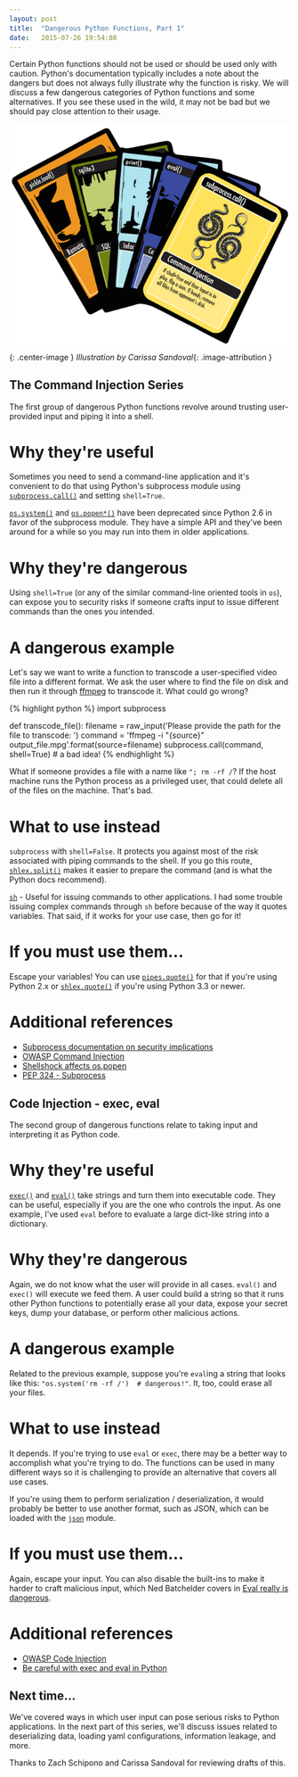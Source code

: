 ```yaml
---
layout: post
title:  "Dangerous Python Functions, Part 1"
date:   2015-07-26 19:54:08
---
```


Certain Python functions should not be used or should be used only with
caution. Python's documentation typically includes a note about the dangers but
does not always fully illustrate why the function is risky. We will discuss
a few dangerous categories of Python functions and some alternatives.  If you
see these used in the wild, it may not be bad but we should pay close attention
to their usage.
 
![Dangerous Python Functions](/assets/dangerous_python_function_cards-min.png){: .center-image }
*Illustration by Carissa Sandoval*{: .image-attribution }


The Command Injection Series
----------------------------

The first group of dangerous Python functions revolve around trusting
user-provided input and piping it into a shell. 


Why they're useful
==================

Sometimes you need to send a command-line application and it's convenient to do
that using Python's subprocess module using
[`subprocess.call()`](https://docs.python.org/2/library/subprocess.html) and
setting `shell=True`. 

[`os.system()`](https://docs.python.org/2/library/os.html#os.system) and
[`os.popen*()`](https://docs.python.org/2/library/os.html#os.popen) have been
deprecated since Python 2.6 in favor of the subprocess module. They have
a simple API and they've been around for a while so you may run into them in
older applications.


Why they're dangerous
======================

Using `shell=True` (or any of the similar command-line oriented tools in `os`),
can expose you to security risks if someone crafts input to
issue different commands than the ones you intended. 


A dangerous example
===================

Let's say we want to write a function to transcode a user-specified video file
into a different format. We ask the user where to find the file on disk and
then run it through [ffmpeg](https://www.ffmpeg.org/) to transcode it. What
could go wrong?

{% highlight python %}
import subprocess

def transcode_file():
    filename = raw_input('Please provide the path for the file to transcode: ')
    command = 'ffmpeg -i "{source}" output_file.mpg'.format(source=filename)
    subprocess.call(command, shell=True)  # a bad idea!
{% endhighlight %}

What if someone provides a file with a name like `"; rm -rf /`?  If the host
machine runs the Python process as a privileged user, that could delete all
of the files on the machine. That's bad.


What to use instead
===================

`subprocess` with `shell=False`. It protects you against most of the risk
associated with piping commands to the shell. If you go this route,
[`shlex.split()`](https://docs.python.org/3/library/shlex.html#shlex.split)
makes it easier to prepare the command (and is what the Python docs recommend).

[`sh`](https://amoffat.github.io/sh/) - Useful for issuing commands to other
applications. I had some trouble issuing complex commands through `sh` before
because of the way it quotes variables. That said, if it works for your use
case, then go for it!


If you must use them...
=======================

Escape your variables! You can use
[`pipes.quote()`](https://docs.python.org/2/library/pipes.html#pipes.quote) for
that if you're using Python 2.x or
[`shlex.quote()`](https://docs.python.org/3.3/library/shlex.html#shlex.quote)
if you're using Python 3.3 or newer.


Additional references
=======================

* [Subprocess documentation on security implications](https://docs.python.org/3/library/subprocess.html#frequently-used-arguments)
* [OWASP Command Injection](https://www.owasp.org/index.php/Command_Injection)
* [Shellshock affects os.popen](http://security.stackexchange.com/a/68602)
* [PEP 324 - Subprocess](https://www.python.org/dev/peps/pep-0324/)


Code Injection - exec, eval
---------------------------

The second group of dangerous functions relate to taking input and 
interpreting it as Python code.


Why they're useful
==================

[`exec()`](https://docs.python.org/3/library/functions.html#exec) and
[`eval()`](https://docs.python.org/3/library/functions.html#eval) take strings
and turn them into executable code. They can be useful, especially if you are
the one who controls the input. As one example, I've used `eval` before 
to evaluate a large dict-like string into a dictionary.


Why they're dangerous
=====================

Again, we do not know what the user will provide in all cases. `eval()` and
`exec()` will execute we feed them. A user could build a string so that it runs
other Python functions to potentially erase all your data, expose your secret
keys, dump your database, or perform other malicious actions.

A dangerous example
===================

Related to the previous example, suppose you're `eval`ing a string that looks
like this: `"os.system('rm -rf /')  # dangerous!"`. It, too, could erase all
your files.

What to use instead
===================

It depends. If you're trying to use `eval` or `exec`, 
there may be a better way to accomplish what you're trying to do. 
The functions can be used in many different ways so it is challenging to provide
an alternative that covers all use cases.

If you're using them to perform serialization / deserialization, it would
probably be better to use another format, such as JSON, which can be loaded
with the [`json`](https://docs.python.org/3.3/library/json.html) module.


If you must use them...
=======================

Again, escape your input. You can also disable the built-ins to make it harder
to craft malicious input, which Ned Batchelder covers in 
[Eval really is dangerous](http://nedbatchelder.com/blog/201206/eval_really_is_dangerous.html).


Additional references
=======================

* [OWASP Code Injection](https://www.owasp.org/index.php/Code_Injection)
* [Be careful with exec and eval in Python](http://lucumr.pocoo.org/2011/2/1/exec-in-python/)


Next time...
------------

We've covered ways in which user input can pose serious risks to Python
applications. In the next part of this series, we'll discuss issues
related to deserializing data, loading yaml configurations, information
leakage, and more.

Thanks to Zach Schipono and Carissa Sandoval for reviewing drafts of this.

